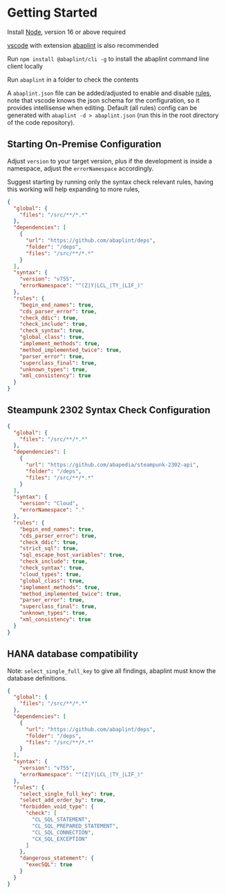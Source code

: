 # Getting Started

Install [Node](https://nodejs.org), version 16 or above required

[vscode](https://code.visualstudio.com/) with extension [abaplint](https://marketplace.visualstudio.com/items?itemName=larshp.vscode-abaplint) is also recommended

Run `npm install @abaplint/cli -g` to install the abaplint command line client locally

Run `abaplint` in a folder to check the contents

A `abaplint.json` file can be added/adjusted to enable and disable [rules](https://rules.abaplint.org/), note that vscode knows the json schema for the configuration, so it provides intellisense when editing. Default (all rules) config can be generated with `abaplint -d > abaplint.json` (run this in the root directory of the code repository).

## Starting On-Premise Configuration

Adjust `version` to your target version, plus if the development is inside a namespace, adjust the `errorNamespace` accordingly.

Suggest starting by running only the syntax check relevant rules, having this working will help expanding to more rules,

```json
{
  "global": {
    "files": "/src/**/*.*"
  },
  "dependencies": [
    {
      "url": "https://github.com/abaplint/deps",
      "folder": "/deps",
      "files": "/src/**/*.*"
    }
  ],
  "syntax": {
    "version": "v755",
    "errorNamespace": "^(Z|Y|LCL_|TY_|LIF_)"
  },
  "rules": {
    "begin_end_names": true,
    "cds_parser_error": true,
    "check_ddic": true,
    "check_include": true,
    "check_syntax": true,
    "global_class": true,
    "implement_methods": true,
    "method_implemented_twice": true,
    "parser_error": true,
    "superclass_final": true,
    "unknown_types": true,
    "xml_consistency": true
  }
}
```

## Steampunk 2302 Syntax Check Configuration

```json
{
  "global": {
    "files": "/src/**/*.*"
  },
  "dependencies": [
    {
      "url": "https://github.com/abapedia/steampunk-2302-api",
      "folder": "/deps",
      "files": "/src/**/*.*"
    }
  ],
  "syntax": {
    "version": "Cloud",
    "errorNamespace": "."
  },
  "rules": {
    "begin_end_names": true,
    "cds_parser_error": true,
    "check_ddic": true,
    "strict_sql": true,
    "sql_escape_host_variables": true,
    "check_include": true,
    "check_syntax": true,
    "cloud_types": true,
    "global_class": true,
    "implement_methods": true,
    "method_implemented_twice": true,
    "parser_error": true,
    "superclass_final": true,
    "unknown_types": true,
    "xml_consistency": true
  }
}
```

## HANA database compatibility

Note: `select_single_full_key` to give all findings, abaplint must know the database definitions.

```json
{
  "global": {
    "files": "/src/**/*.*"
  },
  "dependencies": [
    {
      "url": "https://github.com/abaplint/deps",
      "folder": "/deps",
      "files": "/src/**/*.*"
    }
  ],
  "syntax": {
    "version": "v755",
    "errorNamespace": "^(Z|Y|LCL_|TY_|LIF_)"
  },
  "rules": {
    "select_single_full_key": true,
    "select_add_order_by": true,
    "forbidden_void_type": {
      "check": [
        "CL_SQL_STATEMENT",
        "CL_SQL_PREPARED_STATEMENT",
        "CL_SQL_CONNECTION",
        "CX_SQL_EXCEPTION"
      ]
    },
    "dangerous_statement": {
      "execSQL": true
    }
  }
}
```